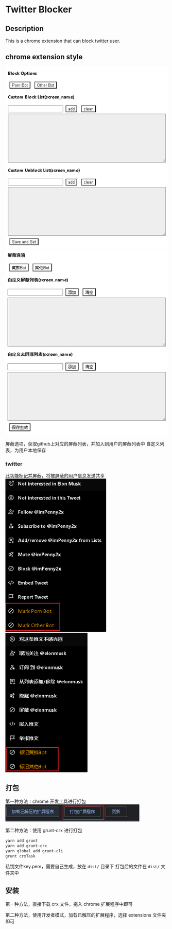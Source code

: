 # Twitter Blocker



## Description

This is a chrome extension that can block twitter user. 

## 

## chrome extension style

![](pic/087.png)
![](pic/090.png)

屏蔽选项，获取github上对应的屏蔽列表，并加入到用户的屏蔽列表中
自定义列表，为用户本地保存



### twitter 
此功能标记并屏蔽，将被屏蔽的用户信息发送共享
![](pic/081.png)
![](pic/086.png)


## 打包

第一种方法：chrome 开发工具进行打包
![](pic/089.png)

第二种方法：使用 grunt-crx 进行打包

    yarn add grunt
    yarn add grunt-crx
    yarn global add grunt-cli
    grunt crxTask

私钥文件key.pem，需要自己生成，放在 `dist/` 目录下
打包后的文件在 `dist/` 文件夹中

## 安装

第一种方法，直接下载 crx 文件，拖入 chrome 扩展程序中即可

第二种方法，使用开发者模式，加载已解压的扩展程序，选择 extensions 文件夹即可
